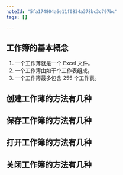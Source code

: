 ```yaml
---
noteId: "5fa174804a6e11f0834a378bc3c797bc"
tags: []

---
```



## 工作簿的基本概念

1. 一个工作薄就是一个 Excel 文件。
2. 一个工作簿由如干个工作表组成。
3. 一个工作簿最多包含 255 个工作表。

## 创建工作薄的方法有几种

## 保存工作簿的方法有几种

## 打开工作簿的方法有几种

## 关闭工作簿的方法有几种


